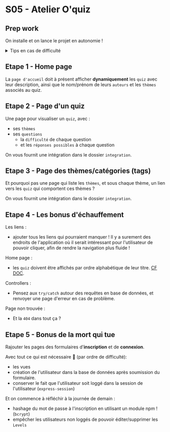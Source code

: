 # S05 - Atelier O'quiz

## Prep work 

On installe et on lance le projet en autonomie !

<details><summary>
Tips en cas de difficulté
</summary>

Au hasard :
- `npm install`
- `.env` avec les bonnes valeurs 😉
- `npm run db:reset` pour remettre la BDD à plat !
- créer l'user et la BDD `oquiz` si ça n'a pas été fait
- checker les `scripts npm` si besoin

</details>

## Etape 1 - Home page

La `page d'accueil` doit à présent afficher **dynamiquement** les `quiz` avec leur description, ainsi que le nom/prénom de leurs `auteurs` et les `thèmes` associés au quiz.

## Etape 2 - Page d'un quiz

Une page pour visualiser un `quiz`, avec :
- ses `thèmes`
- ses `questions`
  - la `difficulté` de chaque question
  - et les `réponses possibles` à chaque question

On vous fournit une intégration dans le dossier `integration`.

## Etape 3 - Page des thèmes/catégories (tags)

Et pourquoi pas une page qui liste les `thèmes`, et sous chaque thème, un lien vers les `quiz` qui comportent ces thèmes ? 

On vous fournit une intégration dans le dossier `integration`.

## Etape 4 - Les bonus d'échauffement

Les liens : 
- ajouter tous les liens qui pourraient manquer ! Il y a surement des endroits de l'application où il serait intéressant pour l'utilisateur de pouvoir cliquer, afin de rendre la navigation plus fluide ! 

Home page :
- les `quiz` doivent être affichés par ordre alphabétique de leur titre. [CF DOC](https://sequelize.org/docs/v6/core-concepts/model-querying-basics/#ordering).

Controllers : 
- Pensez aux `try/catch` autour des requêtes en base de données, et renvoyer une page d'erreur en cas de problème.

Page non trouvée : 
- Et la `404` dans tout ça ?

## Etape 5 - Bonus de la mort qui tue

Rajouter les pages des formulaires d'**inscription** et de **connexion**. 

Avec tout ce qui est nécessaire 💪 (par ordre de difficulté): 
- les vues
- création de l'utilisateur dans la base de données après soumission du formulaire.
- conserver le fait que l'utilisateur soit loggé dans la session de l'utilisateur (`express-session`)

Et on commence à réfléchir à la journée de demain : 
- hashage du mot de passe à l'inscription en utilisant un module npm ! (`bcrypt`)
- empêcher les utilisateurs non loggés de pouvoir éditer/supprimer les `Levels`
